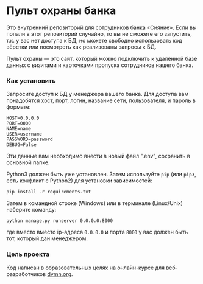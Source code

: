 # Пульт охраны банка

Это внутренний репозиторий для сотрудников банка «Сияние». Если вы попали в этот репозиторий случайно, то вы не сможете его запустить, т.к. у вас нет доступа к БД, но можете свободно использовать код вёрстки или посмотреть как реализованы запросы к БД.

Пульт охраны — это сайт, который можно подключить к удалённой базе данных с визитами и карточками пропуска сотрудников нашего банка.

### Как установить

Запросите доступ к БД у менеджера вашего банка. Для доступа вам понадобятся хост, порт, логин, название сети, пользователя, и пароль в формате:
```
HOST=0.0.0.0
PORT=0000
NAME=name
USER=username
PASSWORD=password
DEBUG=False
```
Эти данные вам необходимо внести в новый файл ".env", сохранить в основной папке.

Python3 должен быть уже установлен. 
Затем используйте `pip` (или `pip3`, есть конфликт с Python2) для установки зависимостей:
```
pip install -r requirements.txt
```

Затем в командной строке (Windows) или в терминале (Linux/Unix) наберите команду:
```
python manage.py runserver 0.0.0.0:8000
```
где вместо вместо ip-адреса ```0.0.0.0``` и порта ```8000``` у вас должен быть тот, который дан менеджером.
### Цель проекта

Код написан в образовательных целях на онлайн-курсе для веб-разработчиков [dvmn.org](https://dvmn.org/).
